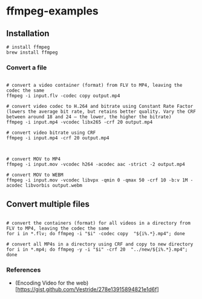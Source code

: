 # ffmpeg-examples




## Installation

```
# install ffmpeg
brew install ffmpeg

```


### Convert a file

```

# convert a video container (format) from FLV to MP4, leaving the codec the same
ffmpeg -i input.flv -codec copy output.mp4

# convert video codec to H.264 and bitrate using Constant Rate Factor (lowers the average bit rate, but retains better quality. Vary the CRF between around 18 and 24 — the lower, the higher the bitrate)
ffmpeg -i input.mp4 -vcodec libx265 -crf 20 output.mp4

# convert video bitrate using CRF
ffmpeg -i input.mp4 -crf 20 output.mp4



# convert MOV to MP4
ffmpeg -i input.mov -vcodec h264 -acodec aac -strict -2 output.mp4

# convert MOV to WEBM
ffmpeg -i input.mov -vcodec libvpx -qmin 0 -qmax 50 -crf 10 -b:v 1M -acodec libvorbis output.webm

```


## Convert multiple files

```

# convert the containers (format) for all videos in a directory from FLV to MP4, leaving the codec the same
for i in *.flv; do ffmpeg -i "$i" -codec copy  "${i%.*}.mp4"; done

# convert all MP4s in a directory using CRF and copy to new directory
for i in *.mp4; do ffmpeg -y -i "$i" -crf 20  "../new/${i%.*}.mp4"; done

```



### References

- (Encoding Video for the web)[https://gist.github.com/Vestride/278e13915894821e1d6f]
